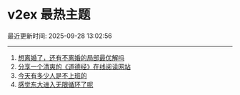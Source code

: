 # v2ex 最热主题

最近更新时间: 2025-09-28 13:02:56

--- 
1. [想离婚了，还有不离婚的局部最优解吗](https://www.v2ex.com/t/1162255) 
2. [分享一个清爽的《道德经》在线阅读网站](https://www.v2ex.com/t/1162257) 
3. [今天有多少人是不上班的](https://www.v2ex.com/t/1162264) 
4. [感觉东大进入无限循环了呢](https://www.v2ex.com/t/1162281) 
